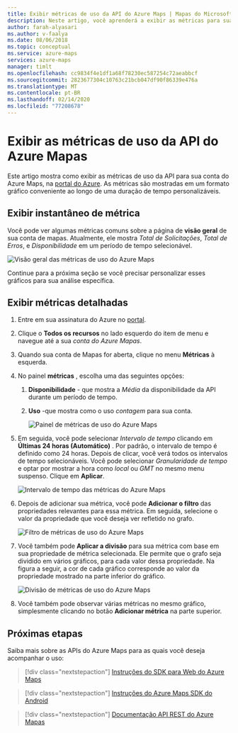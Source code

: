 ```yaml
---
title: Exibir métricas de uso da API do Azure Maps | Mapas do Microsoft Azure
description: Neste artigo, você aprenderá a exibir as métricas para suas chamadas de API do Microsoft Azure Maps no portal do Azure.
author: farah-alyasari
ms.author: v-faalya
ms.date: 08/06/2018
ms.topic: conceptual
ms.service: azure-maps
services: azure-maps
manager: timlt
ms.openlocfilehash: cc9834f4e1df1a68f78230ec587254c72aeabbcf
ms.sourcegitcommit: 2823677304c10763c21bcb047df90f86339e476a
ms.translationtype: MT
ms.contentlocale: pt-BR
ms.lasthandoff: 02/14/2020
ms.locfileid: "77208678"
---
```

# <a name="view-azure-maps-api-usage-metrics"></a>Exibir as métricas de uso da API do Azure Mapas

Este artigo mostra como exibir as métricas de uso da API para sua conta do Azure Maps, na [portal do Azure](https://portal.azure.com). As métricas são mostradas em um formato gráfico conveniente ao longo de uma duração de tempo personalizáveis.

## <a name="view-metric-snapshot"></a>Exibir instantâneo de métrica

Você pode ver algumas métricas comuns sobre a página de **visão geral** de sua conta de mapas. Atualmente, ele mostra *Total de Solicitações*, *Total de Erros*, e *Disponibilidade* em um período de tempo selecionável.

![Visão geral das métricas de uso do Azure Maps](media/how-to-view-api-usage/portal-overview.png)

Continue para a próxima seção se você precisar personalizar esses gráficos para sua análise específica.

## <a name="view-detailed-metrics"></a>Exibir métricas detalhadas

1. Entre em sua assinatura do Azure no [portal](https://portal.azure.com).

2. Clique o **Todos os recursos** no lado esquerdo do item de menu e navegue até a sua *conta do Azure Mapas*.

3. Quando sua conta de Mapas for aberta, clique no menu **Métricas** à esquerda.

4. No painel **métricas** , escolha uma das seguintes opções:

   1. **Disponibilidade** - que mostra a *Média* da disponibilidade da API durante um período de tempo.
   2. **Uso** -que mostra como o uso *contagem* para sua conta.

      ![Painel de métricas de uso do Azure Maps](media/how-to-view-api-usage/portal-metrics.png)

5. Em seguida, você pode selecionar *Intervalo de tempo* clicando em **Últimas 24 horas (Automático)** . Por padrão, o intervalo de tempo é definido como 24 horas. Depois de clicar, você verá todos os intervalos de tempo selecionáveis. Você pode selecionar *Granularidade de tempo* e optar por mostrar a hora como *local* ou *GMT* no mesmo menu suspenso. Clique em **Aplicar**.

    ![Intervalo de tempo das métricas do Azure Maps](media/how-to-view-api-usage/time-range.png)

6. Depois de adicionar sua métrica, você pode **Adicionar o filtro** das propriedades relevantes para essa métrica. Em seguida, selecione o valor da propriedade que você deseja ver refletido no grafo.

    ![Filtro de métricas de uso do Azure Maps](media/how-to-view-api-usage/filter.png)

7. Você também pode **Aplicar a divisão** para sua métrica com base em sua propriedade de métrica selecionada. Ele permite que o grafo seja dividido em vários gráficos, para cada valor dessa propriedade. Na figura a seguir, a cor de cada gráfico corresponde ao valor da propriedade mostrado na parte inferior do gráfico.

    ![Divisão de métricas de uso do Azure Maps](media/how-to-view-api-usage/splitting.png)

8. Você também pode observar várias métricas no mesmo gráfico, simplesmente clicando no botão **Adicionar métrica** na parte superior.

## <a name="next-steps"></a>Próximas etapas

Saiba mais sobre as APIs do Azure Maps para as quais você deseja acompanhar o uso:
> [!div class="nextstepaction"] 
> [Instruções do SDK para Web do Azure Maps](how-to-use-map-control.md)

> [!div class="nextstepaction"] 
> [Instruções do Azure Maps SDK do Android](how-to-use-android-map-control-library.md)

> [!div class="nextstepaction"]
> [Documentação API REST do Azure Mapas](https://docs.microsoft.com/rest/api/maps)
